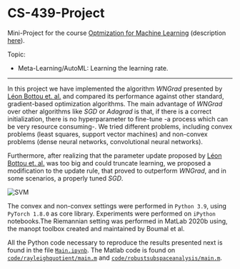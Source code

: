 # CS-439-Project

Mini-Project for the course [Optmization for Machine Learning](https://github.com/epfml/OptML_course) (description [here](https://github.com/epfml/OptML_course/blob/master/labs/mini-project/miniproject_description.pdf)).

Topic:
 * Meta-Learning/AutoML: Learning the learning rate. 
---

In this project we have implemented the algorithm *WNGrad* presented by [Léon Bottou et. al.](https://arxiv.org/pdf/1803.02865.pdf) and compared its performance against other standard, gradient-based optimization algorithms. The main advantage of *WNGrad* over other algorithms like *SGD* or *Adagrad* is that, if there is a correct initialization, there is no hyperparameter to fine-tune -a process which can be very resource consuming-. We tried different problems, including convex problems (least squares, support vector machines) and non-convex problems (dense neural networks, convolutional neural networks). 

Furthermore, after realizing that the parameter update proposed by [Léon Bottou et. al.](https://arxiv.org/pdf/1803.02865.pdf) was too big and could truncate learning, we proposed a modification to the update rule, that proved to outperform *WNGrad*, and in some scenarios, a properly tuned *SGD*. 

![SVM](https://user-images.githubusercontent.com/65513243/122281743-e683d280-ceea-11eb-8145-78c9f9430958.png)

The convex and non-convex settings were performed in `Python 3.9`, using `PyTorch 1.8.0` as core library. Experiments were performed on `iPython` notebooks.The Riemannian setting was performed in MatLab 2020b using, the manopt toolbox created and maintained by Boumal et al. 

All the Python code necessary to reproduce the results presented next is found in the file [`Main.ipynb`](https://github.com/Alejandro-1996/CS-439-Project/code/Main.ipynb). The Matlab code is found on [`code/rayleighquotient/main.m`](https://github.com/Alejandro-1996/CS-439-Project/code/rayleighquotient/main.m) and [`code/robustsubspaceanalysis/main.m`](https://github.com/Alejandro-1996/CS-439-Project/code/robustsubspaceanalysis/main.m).

